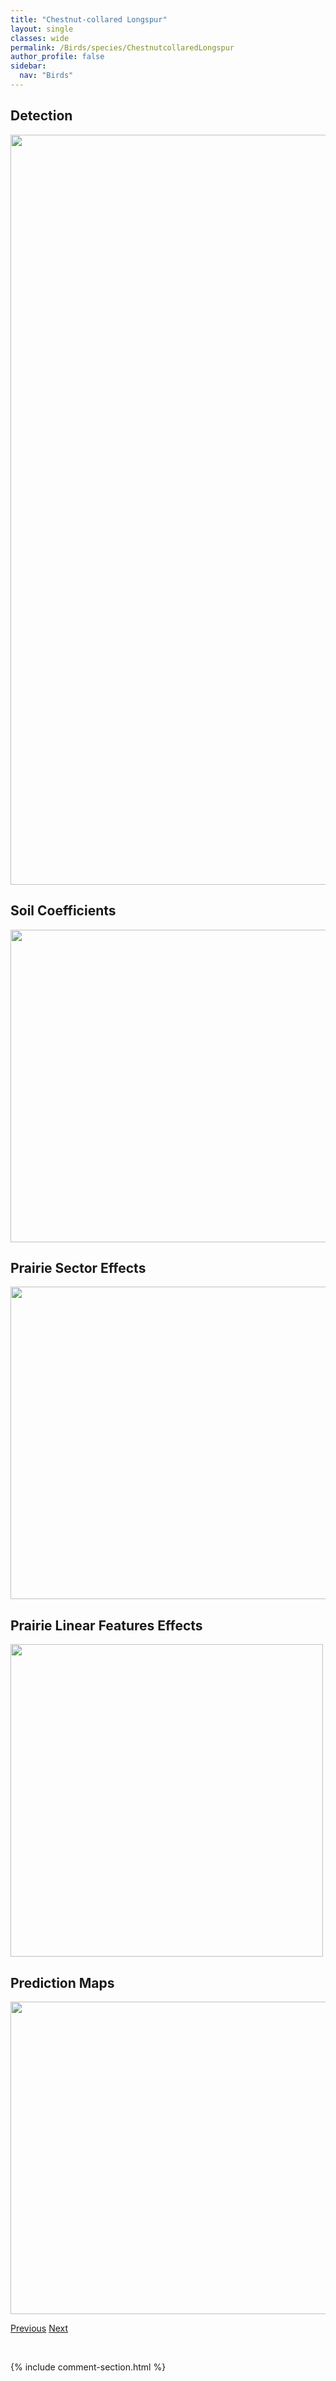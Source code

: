 ```yaml
---
title: "Chestnut-collared Longspur"
layout: single
classes: wide
permalink: /Birds/species/ChestnutcollaredLongspur
author_profile: false
sidebar:
  nav: "Birds"
---
```


<h2>Detection</h2>

<a href="https://drive.google.com/uc?export=view&id=1tayjpYr1U2VtE-Wg176ONswSCGwQsiTb">
<img src="https://drive.google.com/uc?export=view&id=1tayjpYr1U2VtE-Wg176ONswSCGwQsiTb" height = "1200" width = "800">
</a>


<h2>Soil Coefficients</h2>

<a href="https://drive.google.com/uc?export=view&id=1qVqX-v_BK2nofmAF5nVzJasvC7KD1Vtm">
<img src="https://drive.google.com/uc?export=view&id=1qVqX-v_BK2nofmAF5nVzJasvC7KD1Vtm" height = "500" width = "1000">
</a>


<h2>Prairie Sector Effects</h2>

<a href="https://drive.google.com/uc?export=view&id=1jnkI8kTiHiwozMWVMSUGIwKYpJGXvSGM">
<img src="https://drive.google.com/uc?export=view&id=1jnkI8kTiHiwozMWVMSUGIwKYpJGXvSGM" height = "500" width = "1000">
</a>


<h2>Prairie Linear Features Effects</h2>

<a href="https://drive.google.com/uc?export=view&id=1du2wpzdYS-K_Q4NG0xWJlCbSiaHjeb-k">
<img src="https://drive.google.com/uc?export=view&id=1du2wpzdYS-K_Q4NG0xWJlCbSiaHjeb-k" height = "500" width = "500">
</a>


<h2>Prediction Maps</h2>

<a href="https://drive.google.com/uc?export=view&id=1bvoKIgKG68ccygzEkkX5XiL85lZ6kXok">
<img src="https://drive.google.com/uc?export=view&id=1bvoKIgKG68ccygzEkkX5XiL85lZ6kXok" height = "500" width = "1000">
</a>


<a href="/DevelopmentWebsite/Birds/species/CanadaWarbler" class="pagination--pager" title="Cardellina canadensis">Previous</a> <a href="/DevelopmentWebsite/Birds/species/ClaycoloredSparrow" class="pagination--pager" title="Spizella pallida">Next</a>

<p>&nbsp;</p>

{% include comment-section.html %}
